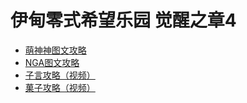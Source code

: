 # 伊甸零式希望乐园 觉醒之章4

* [萌神神图文攻略](https://moeshen.cn/ffxiv/e4s/)
* [NGA图文攻略](https://bbs.nga.cn/read.php?tid=18094260)
* [子言攻略（视频）](https://www.bilibili.com/video/av68288552)
* [菓子攻略（视频）](https://www.bilibili.com/video/av80470598)